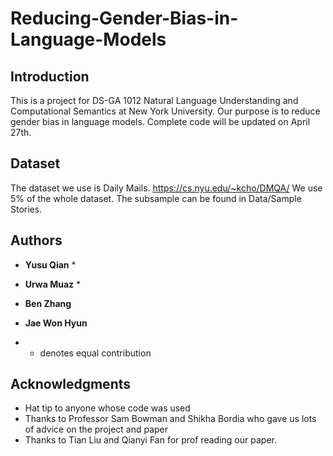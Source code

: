 # Reducing-Gender-Bias-in-Language-Models

## Introduction

This is a project for DS-GA 1012 Natural Language Understanding and Computational Semantics at New York University. Our purpose is to reduce gender bias in language models. Complete code will be updated on April 27th.

## Dataset

The dataset we use is Daily Mails. https://cs.nyu.edu/~kcho/DMQA/
We use 5% of the whole dataset. The subsample can be found in Data/Sample Stories.

## Authors

* **Yusu Qian** *
* **Urwa Muaz** *
* **Ben Zhang** 
* **Jae Won Hyun** 

*  * denotes equal contribution

## Acknowledgments

* Hat tip to anyone whose code was used
* Thanks to Professor Sam Bowman and Shikha Bordia who gave us lots of advice on the project and paper 
* Thanks to Tian Liu and Qianyi Fan for prof reading our paper.
